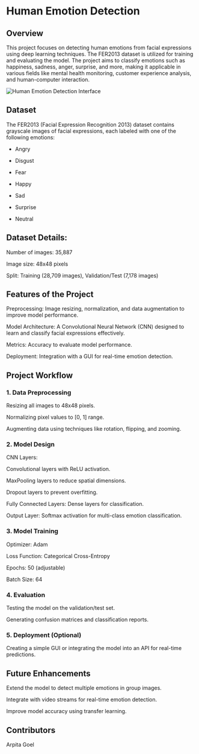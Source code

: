# Human Emotion Detection

## Overview

This project focuses on detecting human emotions from facial expressions using deep learning techniques. The FER2013 dataset is utilized for training and evaluating the model. The project aims to classify emotions such as happiness, sadness, anger, surprise, and more, making it applicable in various fields like mental health monitoring, customer experience analysis, and human-computer interaction.

![Human Emotion Detection Interface](https://drive.google.com/uc?export=view&id=1IdRTtFfrxHhIFSCEpJJNjpnj8UuAsooq
)

## Dataset

The FER2013 (Facial Expression Recognition 2013) dataset contains grayscale images of facial expressions, each labeled with one of the following emotions:

- Angry

- Disgust

- Fear

- Happy

- Sad

- Surprise

- Neutral

## Dataset Details:

Number of images: 35,887

Image size: 48x48 pixels

Split: Training (28,709 images), Validation/Test (7,178 images)

## Features of the Project

Preprocessing: Image resizing, normalization, and data augmentation to improve model performance.

Model Architecture: A Convolutional Neural Network (CNN) designed to learn and classify facial expressions effectively.

Metrics: Accuracy to evaluate model performance.

Deployment: Integration with a GUI for real-time emotion detection.

## Project Workflow

### 1. Data Preprocessing

Resizing all images to 48x48 pixels.

Normalizing pixel values to [0, 1] range.

Augmenting data using techniques like rotation, flipping, and zooming.

### 2. Model Design

CNN Layers:

Convolutional layers with ReLU activation.

MaxPooling layers to reduce spatial dimensions.

Dropout layers to prevent overfitting.

Fully Connected Layers: Dense layers for classification.

Output Layer: Softmax activation for multi-class emotion classification.

### 3. Model Training

Optimizer: Adam

Loss Function: Categorical Cross-Entropy

Epochs: 50 (adjustable)

Batch Size: 64

### 4. Evaluation

Testing the model on the validation/test set.

Generating confusion matrices and classification reports.

### 5. Deployment (Optional)

Creating a simple GUI or integrating the model into an API for real-time predictions.


## Future Enhancements

Extend the model to detect multiple emotions in group images.

Integrate with video streams for real-time emotion detection.

Improve model accuracy using transfer learning.

## Contributors

Arpita Goel
